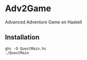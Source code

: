 # Adv2Game

Advanced Adventure Game on Haskell

## Installation

```
ghc -O QuestMain.hs
./QuestMain
```
